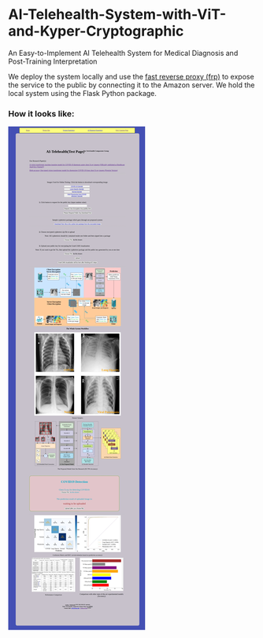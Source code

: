 # AI-Telehealth-System-with-ViT-and-Kyper-Cryptographic
An Easy-to-Implement AI Telehealth System for Medical Diagnosis and Post-Training Interpretation

We deploy the system locally and use the [fast reverse proxy (frp)](https://github.com/fatedier/frp) to expose the service to the public by connecting it to the Amazon server. We hold the local system using the Flask Python package.

### How it looks like:

![Web App](GitHub-Pictures/AI-Telehealth-Flask-Web-App2.jpeg)
